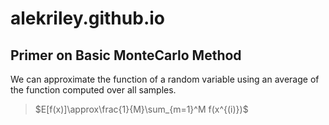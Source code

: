 # alekriley.github.io

## Primer on Basic MonteCarlo Method
We can approximate the function of a random variable using an average of the function computed over all samples.
> $E[f(x)]\approx\frac{1}{M}\sum_{m=1}^M f(x^{(i)})$
